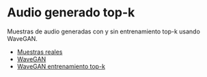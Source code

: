# Audio generado top-k
Muestras de audio generadas con y sin entrenamiento top-k usando WaveGAN.

* [Muestras reales](https://github.com/SugarFreeManatee/topk_wavegan_results/tree/main/Audio%20samples/Real)
* [WaveGAN](https://github.com/SugarFreeManatee/topk_wavegan_results/tree/main/Audio%20samples/wavegan)
* [WaveGAN entrenamiento top-k](https://github.com/SugarFreeManatee/topk_wavegan_results/tree/main/Audio%20samples/top-k)

<audio ref='themeSong' src="vendor/assets/music/Tetris.mp3" autoPlay loop></audio>
